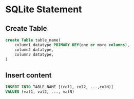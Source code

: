 # SQLite Statement

## Create Table

```sql
create Table table_name(
    column1 datatype PRIMARY KEY(one or more columns),
    column2 datatype,
    column3 datatype,
)
```

## Insert content

```sql
INSERT INTO TABLE_NAME [(col1, col2, ...,colN)]
VALUES (val1, val2, ..., valN)
```